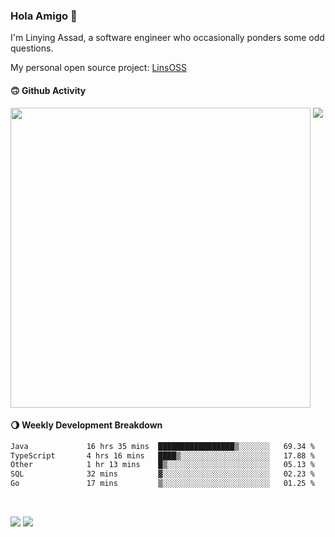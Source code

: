 ### Hola Amigo 🤣   

I'm Linying Assad, a software engineer who occasionally ponders some odd questions.  

My personal open source project: [LinsOSS](https://github.com/linsoss)
 
#### 🙃 Github Activity 
<div>
  <img src="https://github-readme-stats.vercel.app/api?username=al-assad&show_icons=true" align="top" style="display: inline-block;" width="480"/>
  <img src="https://github-readme-stats.vercel.app/api/top-langs/?username=al-assad&hide=css,html&langs_count=8&layout=compact" align="top" style="display: inline-block;"/>
</div>

#### 🌖 Weekly Development Breakdown
<!--START_SECTION:waka-->

```txt
Java             16 hrs 35 mins  █████████████████▒░░░░░░░   69.34 %
TypeScript       4 hrs 16 mins   ████▒░░░░░░░░░░░░░░░░░░░░   17.88 %
Other            1 hr 13 mins    █▒░░░░░░░░░░░░░░░░░░░░░░░   05.13 %
SQL              32 mins         ▓░░░░░░░░░░░░░░░░░░░░░░░░   02.23 %
Go               17 mins         ▒░░░░░░░░░░░░░░░░░░░░░░░░   01.25 %
```

<!--END_SECTION:waka-->

<br>

<a href="https://twitter.com/assad_lin"><img src="https://img.shields.io/badge/Twitter-@assad__lin-blue?style=flat&logo=twitter" /></a>
<a href="https://al-assad.github.io"><img src="https://img.shields.io/badge/Blogs-Linying_Assad's_Blog-yellow?style=flat&logo=github" /></a>

